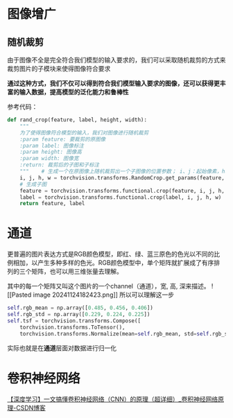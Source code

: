 # 图像增广
## 随机裁剪
由于图像不全是完全符合我们模型的输入要求的，我们可以采取随机裁剪的方式来裁剪图片的子模块来使得图像符合要求

**通过这种方式，我们不仅可以得到符合我们模型输入要求的图像，还可以获得更丰富的输入数据，提高模型的泛化能力和鲁棒性**

参考代码：
```python
def rand_crop(feature, label, height, width):  
    """  
    为了使得图像符合模型的输入，我们对图像进行随机裁剪  
    :param feature: 要裁剪的原图像  
    :param label: 图像标注  
    :param height: 图像高  
    :param width: 图像宽  
    :return: 裁剪后的子图和子标注  
    """    # 生成一个在原图像上随机裁剪出一个子图像的位置参数； i、j：起始像素，h、w：在起始像素后多长距离  
    i, j, h, w = torchvision.transforms.RandomCrop.get_params(feature, output_size=(height, width))  
    # 生成子图  
    feature = torchvision.transforms.functional.crop(feature, i, j, h, w)  
    label = torchvision.transforms.functional.crop(label, i, j, h, w)  
    return feature, label
```

# 通道
更普遍的图片表达方式是RGB颜色模型，即红、绿、蓝三原色的色光以不同的比例相加，以产生多种多样的色光。RGB颜色模型中，单个矩阵就扩展成了有序排列的三个矩阵，也可以用三维张量去理解。

其中的每一个矩阵又叫这个图片的一个channel（通道），宽, 高, 深来描述。
![[Pasted image 20241124182423.png]]
所以可以理解这一步
```Python
self.rgb_mean = np.array([0.485, 0.456, 0.406])  
self.rgb_std = np.array([0.229, 0.224, 0.225])  
self.tsf = torchvision.transforms.Compose([  
    torchvision.transforms.ToTensor(),  
    torchvision.transforms.Normalize(mean=self.rgb_mean, std=self.rgb_std)])
```
实际也就是在**通道**层面对数据进行归一化

# 卷积神经网络
[【深度学习】一文搞懂卷积神经网络（CNN）的原理（超详细）_卷积神经网络原理-CSDN博客](https://blog.csdn.net/AI_dataloads/article/details/133250229)

